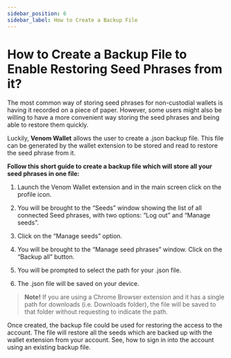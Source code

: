 ```yaml
---
sidebar_position: 6
sidebar_label: How to Create a Backup File
---
```


# How to Create a Backup File to Enable Restoring Seed Phrases from it?

The most common way of storing seed phrases for non-custodial wallets is having it recorded on a piece of paper. However, some users might also be willing to have a more convenient way storing the seed phrases and being able to restore them quickly.

Luckily, **Venom Wallet** allows the user to create a .json backup file. This file can be generated by the wallet extension to be stored and read to restore the seed phrase from it. 

**Follow this short guide to create a backup file which will store all your seed phrases in one file:**
1. Launch the Venom Wallet extension and in the main screen click on the profile icon.
2.  You will be brought to the “Seeds” window showing the list of all connected Seed phrases, with two options: “Log out” and “Manage seeds”.
3.  Click on the “Manage seeds” option.
4.  You will be brought to the “Manage seed phrases” window. Click on the “Backup all” button.
    
5.  You will be prompted to select the path for your .json file.
    
6.  The .json file will be saved on your device.
    

>   
> 
> **Note!** If you are using a Chrome Browser extension and it has a single path for downloads (i.e. Downloads folder), the file will be
> saved to that folder without requesting to indicate the path.

Once created, the backup file could be used for restoring the access to the account. The file will restore all the seeds which are backed up with the wallet extension from your account. See, how to sign in into the account using an existing backup file.
